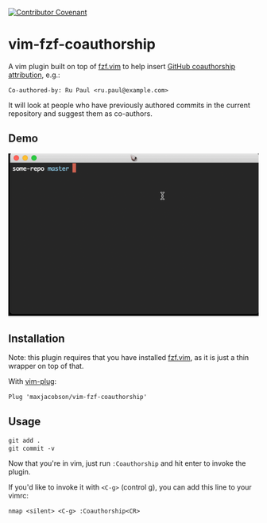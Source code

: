 [![Contributor Covenant](https://img.shields.io/badge/Contributor%20Covenant-v1.4%20adopted-ff69b4.svg)](code-of-conduct.md)

# vim-fzf-coauthorship

A vim plugin built on top of [fzf.vim] to help insert [GitHub coauthorship attribution][attribution], e.g.:

```
Co-authored-by: Ru Paul <ru.paul@example.com>
```

It will look at people who have previously authored commits in the current repository and suggest them as co-authors.

[attribution]: https://help.github.com/en/articles/creating-a-commit-with-multiple-authors

## Demo

![Demo of the plugin in action](./demo.gif)

## Installation

Note: this plugin requires that you have installed [fzf.vim], as it is just a thin wrapper on top of that.

With [vim-plug]:

```vim
Plug 'maxjacobson/vim-fzf-coauthorship'
```

[vim-plug]: https://github.com/junegunn/vim-plug

## Usage

```
git add .
git commit -v
```

Now that you're in vim, just run `:Coauthorship` and hit enter to invoke the plugin.

If you'd like to invoke it with `<C-g>` (control g), you can add this line to your vimrc:

```vim
nmap <silent> <C-g> :Coauthorship<CR>
```

[fzf.vim]: https://github.com/junegunn/fzf.vim
